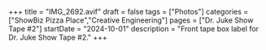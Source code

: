 +++
title = "IMG_2692.avif"
draft = false
tags = ["Photos"]
categories = ["ShowBiz Pizza Place","Creative Engineering"]
pages = ["Dr. Juke Show Tape #2"]
startDate = "2024-10-01"
description = "Front tape box label for Dr. Juke Show Tape #2."
+++
